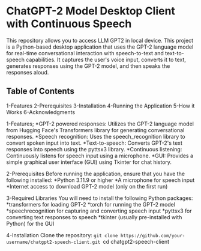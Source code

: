 # ChatGPT-2 Model Desktop Client with Continuous Speech
This repository allows you to access LLM GPT2 in local device. This project is a Python-based desktop application that uses the GPT-2 language model for real-time conversational interaction with speech-to-text and text-to-speech capabilities. It captures the user's voice input, converts it to text, generates responses using the GPT-2 model, and then speaks the responses aloud.

## Table of Contents
1-Features
2-Prerequisites
3-Installation
4-Running the Application
5-How it Works
6-Acknowledgments

1-Features;
*GPT-2 powered responses: Utilizes the GPT-2 language model from Hugging Face's Transformers library for generating conversational responses.
*Speech recognition: Uses the speech_recognition library to convert spoken input into text.
*Text-to-speech: Converts GPT-2's text responses into speech using the pyttsx3 library.
*Continuous listening: Continuously listens for speech input using a microphone.
*GUI: Provides a simple graphical user interface (GUI) using Tkinter for chat history.

2-Prerequisites
Before running the application, ensure that you have the following installed:
*Python 3.11.9 or higher
*A microphone for speech input
*Internet access to download GPT-2 model (only on the first run)

3-Required Libraries
You will need to install the following Python packages:
*transformers for loading GPT-2
*torch for running the GPT-2 model
*speechrecognition for capturing and converting speech input
*pyttsx3 for converting text responses to speech
*tkinter (usually pre-installed with Python) for the GUI

4-Installation
Clone the repository:
`git clone https://github.com/your-username/chatgpt2-speech-client.git
`cd chatgpt2-speech-client

  






